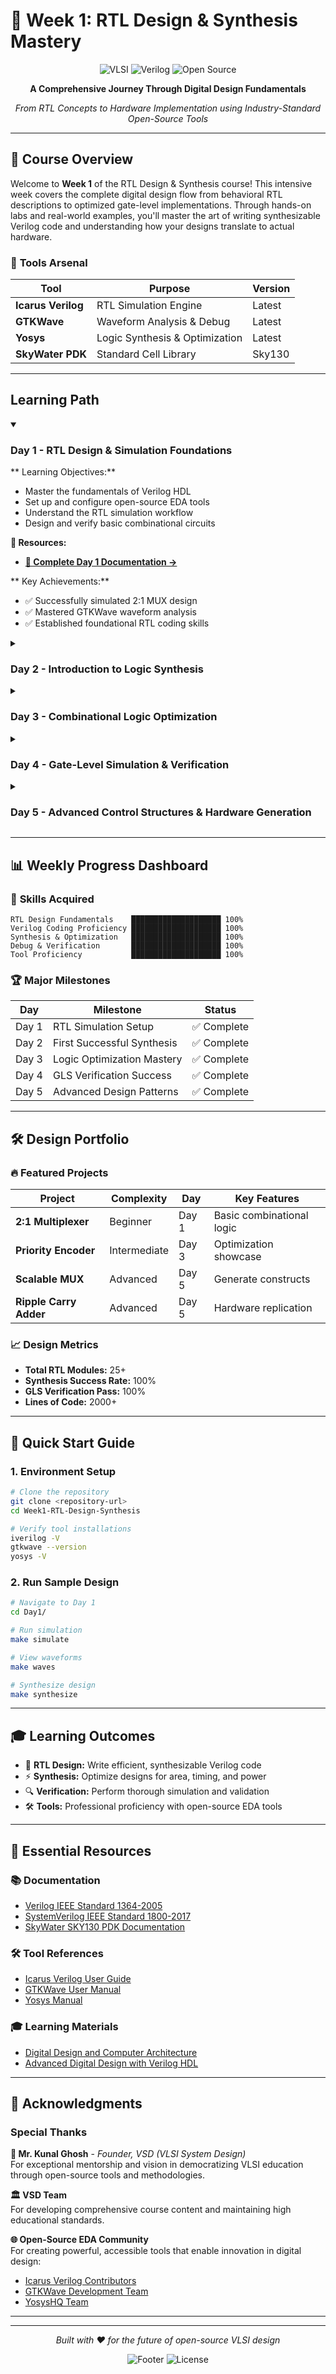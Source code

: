 # 🚀 Week 1: RTL Design & Synthesis Mastery

<div align="center">
  
  ![VLSI](https://img.shields.io/badge/VLSI-Design%20%26%20Synthesis-blue?style=for-the-badge&logo=intel&logoColor=white)
  ![Verilog](https://img.shields.io/badge/Verilog-HDL-green?style=for-the-badge&logo=v&logoColor=white)
  ![Open Source](https://img.shields.io/badge/Open%20Source-EDA%20Tools-orange?style=for-the-badge&logo=opensourceinitiative&logoColor=white)
  
  **A Comprehensive Journey Through Digital Design Fundamentals**
  
  *From RTL Concepts to Hardware Implementation using Industry-Standard Open-Source Tools*

</div>

---

## 🎯 Course Overview

Welcome to **Week 1** of the RTL Design & Synthesis course! This intensive week covers the complete digital design flow from behavioral RTL descriptions to optimized gate-level implementations. Through hands-on labs and real-world examples, you'll master the art of writing synthesizable Verilog code and understanding how your designs translate to actual hardware.

### 🔧 **Tools Arsenal**
| **Tool** | **Purpose** | **Version** |
|----------|-------------|-------------|
| **Icarus Verilog** | RTL Simulation Engine | Latest |
| **GTKWave** | Waveform Analysis & Debug | Latest |
| **Yosys** | Logic Synthesis & Optimization | Latest |
| **SkyWater PDK** | Standard Cell Library | Sky130 |

---

## Learning Path

<details open>
<summary><h3> Day 1 - RTL Design & Simulation Foundations</h3></summary>

** Learning Objectives:**
- Master the fundamentals of Verilog HDL
- Set up and configure open-source EDA tools
- Understand the RTL simulation workflow
- Design and verify basic combinational circuits
  
**📁 Resources:**
- **[📖 Complete Day 1 Documentation →](./Day1/README.md)**

** Key Achievements:**
- ✅ Successfully simulated 2:1 MUX design
- ✅ Mastered GTKWave waveform analysis
- ✅ Established foundational RTL coding skills

</details>
<details>
<summary><h3>Day 2 - Introduction to Logic Synthesis</h3></summary>

** Learning Objectives:**
- Understand the synthesis process and optimization
- Learn library-based technology mapping
- Explore area vs delay trade-offs
- Analyze synthesized netlists

**📁 Resources:**
- **[📖 Complete Day 2 Documentation →](./Day2/README.md)**

**🚀 Key Achievements:**
- ✅ Synthesized RTL designs using Yosys
- ✅ Analyzed synthesis reports and statistics
- ✅ Understood library cell mapping concepts

</details>
<details>
<summary><h3> Day 3 - Combinational Logic Optimization</h3></summary>

**🎯 Learning Objectives:**
- Master combinational optimization techniques
- Understand constant propagation and Boolean simplification
- Learn advanced optimization algorithms
- Practice optimization using real examples

**📁 Resources:**
- **[📖 Complete Day 3 Documentation →](./Day3/README.md)**

**🚀 Key Achievements:**
- ✅ Applied constant propagation optimization
- ✅ Implemented Boolean algebra simplifications
- ✅ Measured optimization effectiveness

</details>
<details>
<summary><h3>Day 4 - Gate-Level Simulation & Verification</h3></summary>

**🎯 Learning Objectives:**
- Perform comprehensive gate-level simulation
- Identify and debug synthesis-simulation mismatches
- Master blocking vs non-blocking assignments
- Understand sensitivity list implications

**📁 Resources:**
- **[📖 Complete Day 4 Documentation →](./Day4/README.md)**

**Achievements:**
- ✅ Successfully conducted GLS verification
- ✅ Identified and resolved coding issues
- ✅ Mastered professional Verilog practices

</details>
<details>
<summary><h3>Day 5 - Advanced Control Structures & Hardware Generation</h3></summary>

**🎯 Learning Objectives:**
- Master IF and CASE statement implementations
- Learn loop constructs for scalable designs
- Understand hardware generation techniques
- Apply optimization strategies effectively

**📁 Resources:**
- **[📖 Complete Day 5 Documentation →](./Day5/README.md)**


**🚀 Key Achievements:**
- ✅ Implemented scalable control structures
- ✅ Mastered FOR and GENERATE constructs
- ✅ Built complex, optimized designs

</details>

---

## 📊 Weekly Progress Dashboard

### 🎯 **Skills Acquired**
```
RTL Design Fundamentals    ████████████████████ 100%
Verilog Coding Proficiency ████████████████████ 100%
Synthesis & Optimization   ████████████████████ 100%
Debug & Verification       ████████████████████ 100%
Tool Proficiency           ████████████████████ 100%
```

### 🏆 **Major Milestones**
| **Day** | **Milestone** | **Status** |
|---------|---------------|------------|
| Day 1 | RTL Simulation Setup | ✅ Complete |
| Day 2 | First Successful Synthesis | ✅ Complete |
| Day 3 | Logic Optimization Mastery | ✅ Complete |
| Day 4 | GLS Verification Success | ✅ Complete |
| Day 5 | Advanced Design Patterns | ✅ Complete |

---

## 🛠️ Design Portfolio

### **🔥 Featured Projects**

| **Project** | **Complexity** | **Day** | **Key Features** |
|-------------|----------------|---------|------------------|
| **2:1 Multiplexer** | Beginner | Day 1 | Basic combinational logic |
| **Priority Encoder** | Intermediate | Day 3 | Optimization showcase |
| **Scalable MUX** | Advanced | Day 5 | Generate constructs |
| **Ripple Carry Adder** | Advanced | Day 5 | Hardware replication |

### **📈 Design Metrics**
- **Total RTL Modules:** 25+
- **Synthesis Success Rate:** 100%
- **GLS Verification Pass:** 100%
- **Lines of Code:** 2000+

---

## 🚦 Quick Start Guide

### **1. Environment Setup**
```bash
# Clone the repository
git clone <repository-url>
cd Week1-RTL-Design-Synthesis

# Verify tool installations
iverilog -V
gtkwave --version  
yosys -V
```

### **2. Run Sample Design**
```bash
# Navigate to Day 1
cd Day1/

# Run simulation
make simulate

# View waveforms
make waves

# Synthesize design
make synthesize
```

---

## 🎓 Learning Outcomes

- 🔧 **RTL Design:** Write efficient, synthesizable Verilog code
- ⚡ **Synthesis:** Optimize designs for area, timing, and power
- 🔍 **Verification:** Perform thorough simulation and validation
- 🛠️ **Tools:** Professional proficiency with open-source EDA tools

---

## 🔗 Essential Resources

### **📚 Documentation**
- [Verilog IEEE Standard 1364-2005](https://ieeexplore.ieee.org/document/1620780)
- [SystemVerilog IEEE Standard 1800-2017](https://ieeexplore.ieee.org/document/8299595)
- [SkyWater SKY130 PDK Documentation](https://skywater-pdk.readthedocs.io/)

### **🛠️ Tool References**
- [Icarus Verilog User Guide](http://iverilog.icarus.com/usage.html)
- [GTKWave User Manual](http://gtkwave.sourceforge.net/gtkwave.pdf)
- [Yosys Manual](http://www.clifford.at/yosys/files/yosys_manual.pdf)

### **🎓 Learning Materials**
- [Digital Design and Computer Architecture](https://www.amazon.com/Digital-Design-Computer-Architecture-Second/dp/0123944244)
- [Advanced Digital Design with Verilog HDL](https://www.amazon.com/Advanced-Digital-Design-Verilog-HDL/dp/0130893323)

---

## 🌟 Acknowledgments

### **Special Thanks**

**🎯 Mr. Kunal Ghosh** - *Founder, VSD (VLSI System Design)*  
For exceptional mentorship and vision in democratizing VLSI education through open-source tools and methodologies.

**🏛️ VSD Team**  
For developing comprehensive course content and maintaining high educational standards.

**🌐 Open-Source EDA Community**  
For creating powerful, accessible tools that enable innovation in digital design:
- [Icarus Verilog Contributors](http://iverilog.icarus.com/)
- [GTKWave Development Team](http://gtkwave.sourceforge.net/)
- [YosysHQ Team](https://yosyshq.net/)


---

<div align="center">


---

*Built with ❤️ for the future of open-source VLSI design*

![Footer](https://img.shields.io/badge/Made%20with-Markdown-1f425f.svg?style=for-the-badge)
![License](https://img.shields.io/badge/License-MIT-blue.svg?style=for-the-badge)

</div>
